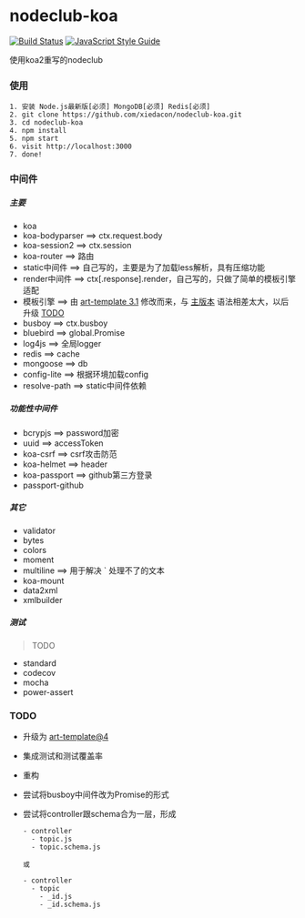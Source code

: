 # nodeclub-koa

[![Build Status](https://travis-ci.org/xiedacon/nodeclub-koa.svg?branch=master)](https://travis-ci.org/xiedacon/nodeclub-koa)
[![JavaScript Style Guide](https://img.shields.io/badge/code_style-standard-brightgreen.svg)](https://standardjs.com)

使用koa2重写的nodeclub


### 使用

```
1. 安装 Node.js最新版[必须] MongoDB[必须] Redis[必须]
2. git clone https://github.com/xiedacon/nodeclub-koa.git
3. cd nodeclub-koa
4. npm install
5. npm start
6. visit http://localhost:3000
7. done!
```

### 中间件

##### 主要

* koa
* koa-bodyparser ==> ctx.request.body
* koa-session2 ==> ctx.session
* koa-router ==> 路由
* static中间件 ==> 自己写的，主要是为了加载less解析，具有压缩功能
* render中间件 ==> ctx[.response].render，自己写的，只做了简单的模板引擎适配
* 模板引擎 ==> 由 [art-template 3.1](https://github.com/aui/art-template/tree/3.1.0) 修改而来，与 [主版本](https://github.com/aui/art-template) 语法相差太大，以后升级 [TODO](#TODO)
* busboy ==> ctx.busboy
* bluebird ==> global.Promise
* log4js ==> 全局logger
* redis ==> cache
* mongoose ==> db
* config-lite ==> 根据环境加载config
* resolve-path ==> static中间件依赖

##### 功能性中间件

* bcrypjs ==> password加密
* uuid ==> accessToken
* koa-csrf ==> csrf攻击防范
* koa-helmet ==> header
* koa-passport ==> github第三方登录
* passport-github

##### 其它

* validator
* bytes
* colors
* moment
* multiline ==> 用于解决 ` 处理不了的文本
* koa-mount
* data2xml
* xmlbuilder

##### 测试

> TODO

* standard
* codecov
* mocha
* power-assert

### TODO

* 升级为 [art-template@4](https://github.com/aui/art-template)
* 集成测试和测试覆盖率
* 重构
* 尝试将busboy中间件改为Promise的形式
* 尝试将controller跟schema合为一层，形成

  ```
  - controller
    - topic.js
    - topic.schema.js

  或

  - controller
    - topic
      - _id.js
      - _id.schema.js
  ```

